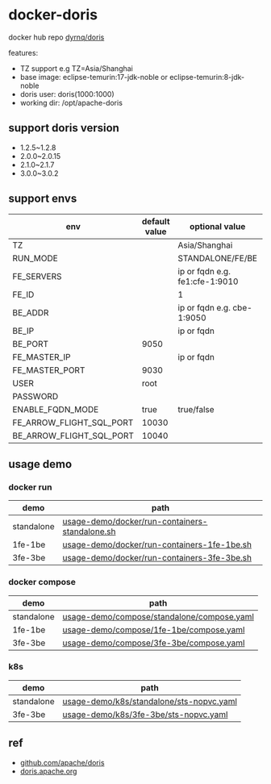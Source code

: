 # docker-doris

docker hub repo [dyrnq/doris](https://hub.docker.com/r/dyrnq/doris/tags)

features:

- TZ support e.g TZ=Asia/Shanghai
- base image: eclipse-temurin:17-jdk-noble or eclipse-temurin:8-jdk-noble
- doris user: doris(1000:1000)
- working dir: /opt/apache-doris

## support doris version

- 1.2.5~1.2.8
- 2.0.0~2.0.15
- 2.1.0~2.1.7
- 3.0.0~3.0.2

## support envs

| env                      | default value | optional value                 | required |
|--------------------------|---------------|--------------------------------|----------|
| TZ                       |               | Asia/Shanghai                  | no       |
| RUN_MODE                 |               | STANDALONE/FE/BE               | yes      |
| FE_SERVERS               |               | ip or fqdn e.g. fe1:cfe-1:9010 | no       |
| FE_ID                    |               | 1                              | no       |
| BE_ADDR                  |               | ip or fqdn e.g. cbe-1:9050     | no       |
| BE_IP                    |               | ip or fqdn                     | no       |
| BE_PORT                  | 9050          |                                | no       |
| FE_MASTER_IP             |               | ip or fqdn                     | no       |
| FE_MASTER_PORT           | 9030          |                                | no       |
| USER                     | root          |                                | no       |
| PASSWORD                 |               |                                | no       |
| ENABLE_FQDN_MODE         | true          | true/false                     | no       |
| FE_ARROW_FLIGHT_SQL_PORT | 10030         |                                | no       |
| BE_ARROW_FLIGHT_SQL_PORT | 10040         |                                | no       |

## usage demo

### docker run

| demo       | path                                                                                                                                             |
|------------|--------------------------------------------------------------------------------------------------------------------------------------------------|
| standalone | [usage-demo/docker/run-containers-standalone.sh](https://github.com/dyrnq/docker-doris/blob/main/usage-demo/docker/run-containers-standalone.sh) |
| 1fe-1be    | [usage-demo/docker/run-containers-1fe-1be.sh](https://github.com/dyrnq/docker-doris/blob/main/usage-demo/docker/run-containers-1fe-1be.sh)       |
| 3fe-3be    | [usage-demo/docker/run-containers-3fe-3be.sh](https://github.com/dyrnq/docker-doris/blob/main/usage-demo/docker/run-containers-3fe-3be.sh)       |

### docker compose
| demo       | path                                                                                                                                     |
|------------|------------------------------------------------------------------------------------------------------------------------------------------|
| standalone | [usage-demo/compose/standalone/compose.yaml](https://github.com/dyrnq/docker-doris/blob/main/usage-demo/compose/standalone/compose.yaml) |
| 1fe-1be    | [usage-demo/compose/1fe-1be/compose.yaml](https://github.com/dyrnq/docker-doris/blob/main/usage-demo/compose/1fe-1be/compose.yaml)       |
| 3fe-3be    | [usage-demo/compose/3fe-3be/compose.yaml](https://github.com/dyrnq/docker-doris/blob/main/usage-demo/compose/3fe-3be/compose.yaml)        |

### k8s

| demo       | path                                                                                                                                 |
|------------|--------------------------------------------------------------------------------------------------------------------------------------|
| standalone | [usage-demo/k8s/standalone/sts-nopvc.yaml](https://github.com/dyrnq/docker-doris/blob/main/usage-demo/k8s/standalone/sts-nopvc.yaml) |
| 3fe-3be    | [usage-demo/k8s/3fe-3be/sts-nopvc.yaml](https://github.com/dyrnq/docker-doris/blob/main/usage-demo/k8s/3fe-3be/sts-nopvc.yaml)    |


## ref

- [github.com/apache/doris](https://github.com/apache/doris)
- [doris.apache.org](https://doris.apache.org)
